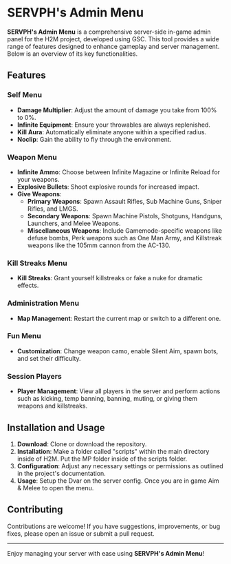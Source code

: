 # SERVPH's Admin Menu

**SERVPH's Admin Menu** is a comprehensive server-side in-game admin panel for the H2M project, developed using GSC. This tool provides a wide range of features designed to enhance gameplay and server management. Below is an overview of its key functionalities.

## Features

### Self Menu
- **Damage Multiplier**: Adjust the amount of damage you take from 100% to 0%.
- **Infinite Equipment**: Ensure your throwables are always replenished.
- **Kill Aura**: Automatically eliminate anyone within a specified radius.
- **Noclip**: Gain the ability to fly through the environment.

### Weapon Menu
- **Infinite Ammo**: Choose between Infinite Magazine or Infinite Reload for your weapons.
- **Explosive Bullets**: Shoot explosive rounds for increased impact.
- **Give Weapons**:
  - **Primary Weapons**: Spawn Assault Rifles, Sub Machine Guns, Sniper Rifles, and LMGS.
  - **Secondary Weapons**: Spawn Machine Pistols, Shotguns, Handguns, Launchers, and Melee Weapons.
  - **Miscellaneous Weapons**: Include Gamemode-specific weapons like defuse bombs, Perk weapons such as One Man Army, and Killstreak weapons like the 105mm cannon from the AC-130.

### Kill Streaks Menu
- **Kill Streaks**: Grant yourself killstreaks or fake a nuke for dramatic effects.

### Administration Menu
- **Map Management**: Restart the current map or switch to a different one.

### Fun Menu
- **Customization**: Change weapon camo, enable Silent Aim, spawn bots, and set their difficulty.

### Session Players
- **Player Management**: View all players in the server and perform actions such as kicking, temp banning, banning, muting, or giving them weapons and killstreaks.

## Installation and Usage

1. **Download**: Clone or download the repository.
2. **Installation**: Make a folder called "scripts" within the main directory inside of H2M. Put the MP folder inside of the scripts folder.
3. **Configuration**: Adjust any necessary settings or permissions as outlined in the project's documentation.
4. **Usage**: Setup the Dvar on the server config. Once you are in game Aim & Melee to open the menu.

## Contributing

Contributions are welcome! If you have suggestions, improvements, or bug fixes, please open an issue or submit a pull request.

---

Enjoy managing your server with ease using **SERVPH's Admin Menu**!
